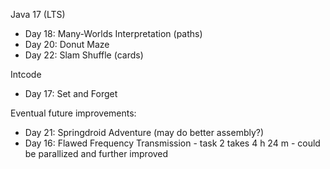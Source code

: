 Java 17 (LTS)
- Day 18: Many-Worlds Interpretation (paths)
- Day 20: Donut Maze
- Day 22: Slam Shuffle (cards)

Intcode
- Day 17: Set and Forget

Eventual future improvements:
- Day 21: Springdroid Adventure (may do better assembly?)
- Day 16: Flawed Frequency Transmission - task 2 takes 4 h 24 m - could be parallized and further improved
